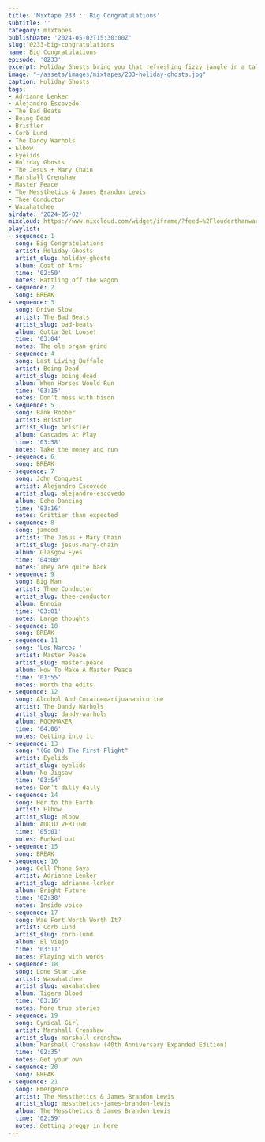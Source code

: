 ```yaml
---
title: 'Mixtape 233 :: Big Congratulations'
subtitle: ''
category: mixtapes
publishDate: '2024-05-02T15:30:00Z'
slug: 0233-big-congratulations
name: Big Congratulations
episode: '0233'
excerpt: Holiday Ghosts bring you that refreshing fizzy jangle in a tall frosted glass.
image: "~/assets/images/mixtapes/233-holiday-ghosts.jpg"
caption: Holiday Ghosts
tags:
- Adrianne Lenker
- Alejandro Escovedo
- The Bad Beats
- Being Dead
- Bristler
- Corb Lund
- The Dandy Warhols
- Elbow
- Eyelids
- Holiday Ghosts
- The Jesus + Mary Chain
- Marshall Crenshaw
- Master Peace
- The Messthetics & James Brandon Lewis
- Thee Conductor
- Waxahatchee
airdate: '2024-05-02'
mixcloud: https://www.mixcloud.com/widget/iframe/?feed=%2Flouderthanwar%2Fthe-mixtape-233-big-congratulations-2024-05-02%2F&hide_artwork=1&hide_cover=1
playlist:
- sequence: 1
  song: Big Congratulations
  artist: Holiday Ghosts
  artist_slug: holiday-ghosts
  album: Coat of Arms
  time: '02:50'
  notes: Rattling off the wagon
- sequence: 2
  song: BREAK
- sequence: 3
  song: Drive Slow
  artist: The Bad Beats
  artist_slug: bad-beats
  album: Gotta Get Loose!
  time: '03:04'
  notes: The ole organ grind
- sequence: 4
  song: Last Living Buffalo
  artist: Being Dead
  artist_slug: being-dead
  album: When Horses Would Run
  time: '03:15'
  notes: Don’t mess with bison
- sequence: 5
  song: Bank Robber
  artist: Bristler
  artist_slug: bristler
  album: Cascades At Play
  time: '03:58'
  notes: Take the money and run
- sequence: 6
  song: BREAK
- sequence: 7
  song: John Conquest
  artist: Alejandro Escovedo
  artist_slug: alejandro-escovedo
  album: Echo Dancing
  time: '03:16'
  notes: Grittier than expected
- sequence: 8
  song: jamcod
  artist: The Jesus + Mary Chain
  artist_slug: jesus-mary-chain
  album: Glasgow Eyes
  time: '04:00'
  notes: They are quite back
- sequence: 9
  song: Big Man
  artist: Thee Conductor
  artist_slug: thee-conductor
  album: Ennoia
  time: '03:01'
  notes: Large thoughts
- sequence: 10
  song: BREAK
- sequence: 11
  song: 'Los Narcos '
  artist: Master Peace
  artist_slug: master-peace
  album: How To Make A Master Peace
  time: '01:55'
  notes: Worth the edits
- sequence: 12
  song: Alcohol And Cocainemarijuananicotine
  artist: The Dandy Warhols
  artist_slug: dandy-warhols
  album: ROCKMAKER
  time: '04:06'
  notes: Getting into it
- sequence: 13
  song: "(Go On) The First Flight"
  artist: Eyelids
  artist_slug: eyelids
  album: No Jigsaw
  time: '03:54'
  notes: Don’t dilly dally
- sequence: 14
  song: Her to the Earth
  artist: Elbow
  artist_slug: elbow
  album: AUDIO VERTIGO
  time: '05:01'
  notes: Funked out
- sequence: 15
  song: BREAK
- sequence: 16
  song: Cell Phone Says
  artist: Adrianne Lenker
  artist_slug: adrianne-lenker
  album: Bright Future
  time: '02:38'
  notes: Inside voice
- sequence: 17
  song: Was Fort Worth Worth It?
  artist: Corb Lund
  artist_slug: corb-lund
  album: El Viejo
  time: '03:11'
  notes: Playing with words
- sequence: 18
  song: Lone Star Lake
  artist: Waxahatchee
  artist_slug: waxahatchee
  album: Tigers Blood
  time: '03:16'
  notes: More true stories
- sequence: 19
  song: Cynical Girl
  artist: Marshall Crenshaw
  artist_slug: marshall-crenshaw
  album: Marshall Crenshaw (40th Anniversary Expanded Edition)
  time: '02:35'
  notes: Get your own
- sequence: 20
  song: BREAK
- sequence: 21
  song: Emergence
  artist: The Messthetics & James Brandon Lewis
  artist_slug: messthetics-james-brandon-lewis
  album: The Messthetics & James Brandon Lewis
  time: '02:59'
  notes: Getting proggy in here
---
```


